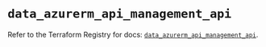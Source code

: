 # `data_azurerm_api_management_api`

Refer to the Terraform Registry for docs: [`data_azurerm_api_management_api`](https://registry.terraform.io/providers/hashicorp/azurerm/4.5.0/docs/data-sources/api_management_api).
